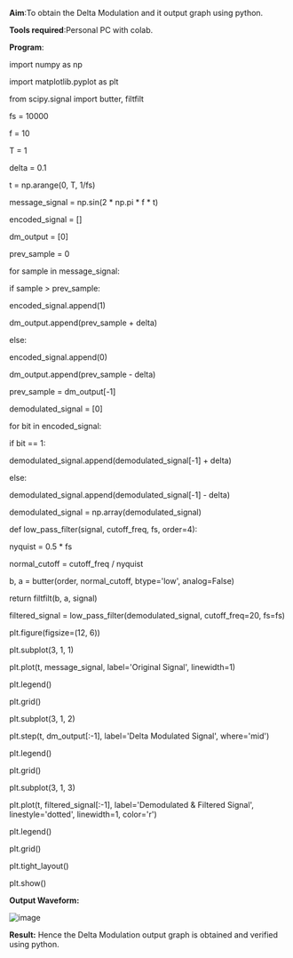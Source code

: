
**Aim**:To obtain the Delta Modulation and it output graph using python.

**Tools required**:Personal PC with colab.

**Program**:

import numpy as np

import matplotlib.pyplot as plt

from scipy.signal import butter, filtfilt

fs = 10000  

f = 10  

T = 1  

delta = 0.1  

t = np.arange(0, T, 1/fs)

message_signal = np.sin(2 * np.pi * f * t) 

encoded_signal = []

dm_output = [0]  

prev_sample = 0

for sample in message_signal:

  if sample > prev_sample:
  
  encoded_signal.append(1)
  
  dm_output.append(prev_sample + delta)
  
  else:
  
  encoded_signal.append(0)
  
  dm_output.append(prev_sample - delta)
  
  prev_sample = dm_output[-1]

demodulated_signal = [0]

for bit in encoded_signal:

  if bit == 1:
  
  demodulated_signal.append(demodulated_signal[-1] + delta)
  
  else:
  
demodulated_signal.append(demodulated_signal[-1] - delta)

demodulated_signal = np.array(demodulated_signal)

def low_pass_filter(signal, cutoff_freq, fs, order=4):

  nyquist = 0.5 * fs
  
  normal_cutoff = cutoff_freq / nyquist
  
  b, a = butter(order, normal_cutoff, btype='low', analog=False)
  
  return filtfilt(b, a, signal)

filtered_signal = low_pass_filter(demodulated_signal, cutoff_freq=20, fs=fs)


plt.figure(figsize=(12, 6))

plt.subplot(3, 1, 1)

plt.plot(t, message_signal, label='Original Signal', linewidth=1)

plt.legend()

plt.grid()

plt.subplot(3, 1, 2)

plt.step(t, dm_output[:-1], label='Delta Modulated Signal', where='mid')

plt.legend()

plt.grid()

plt.subplot(3, 1, 3)

plt.plot(t, filtered_signal[:-1], label='Demodulated & Filtered Signal', linestyle='dotted', linewidth=1, color='r')

plt.legend()

plt.grid()

plt.tight_layout()

plt.show()

**Output Waveform:**

![image](https://github.com/user-attachments/assets/af6acb03-eb3c-4577-bbe0-c5d9868cfc3e)

**Result:** Hence the Delta Modulation output graph is obtained and verified using python.



